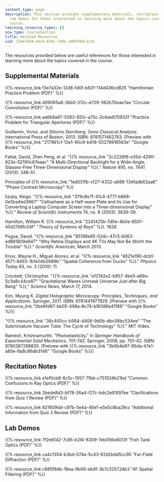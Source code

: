 ```yaml
---
content_type: page
description: This section provides supplementary materials, recitation notes, and
  lab demos for those interested in learning more about the topics covered in the
  course.
learning_resource_types: []
ocw_type: CourseSection
title: Related Resources
uid: 154e7e04-eecd-654c-7e8e-a99f944c1c33
---
```


The resources provided below are useful references for those interested in learning more about the topics covered in the course.

Supplemental Materials
----------------------

{{% resource_link f3e7a32e-12d8-fd0f-b631-114d436cd825 "Hamiltonian Practice Problem (PDF)" %}}

{{% resource_link d09065a6-3bb0-212c-e729-362b70eae7ae "Circular Convolution (PDF)" %}}

{{% resource_link aa6b8a97-5262-651c-a75c-2c6ae670932f "Practice Problem for Triangular Apertures (PDF)" %}}

Guillemin, Victor, and Shlomo Sternberg. _Semi-Classical Analysis_. International Press of Boston, 2013. ISBN: 9781571462763. \[Preview with {{% resource_link "217961c1-12e1-40c9-b418-50279918563e" "Google Books" %}}\]

Fattal, David, Zhen Peng, et al. "{{% resource_link "2c2228f8-e35d-4290-923e-52190c67eaac" "A Multi-Directional Backlight for a Wide-Angle, Glasses-Free Three-Dimensional Display" %}}." _Nature_ 495, no. 7441 (2013): 348–51.

Principles of {{% resource_link "1ed531fb-cf27-4332-a688-134fadb62aa6" "Phase Contrast Microscopy" %}}

Iizuka, Keigo. "{{% resource_link "379c8e7f-41c4-4771-b868-0e5ba4ed3867" "Cellophane as a Half-wave Plate and Its Use for Converting a Laptop Computer Screen into a Three-dimensional Display" %}}." _Review of Scientific Instruments_ 74, no. 8 (2003): 3636–39.

Hamilton, William R. {{% resource_link "2241425b-7d0e-4b0e-8501-45d2156fc04f" "_Theory of Systems of Rays_" %}}. 1828.

Pogue, David. "{{% resource_link "85198e85-024c-47c5-b063-ed881809e947" "Why Retina Displays and 4K TVs May Not Be Worth the Trouble" %}}." _Scientific American_, March 2013.

Knox, Wayne H., Miguel Alonso, et al. "{{% resource_link "4621e190-dcb1-4571-8493-1b1e04b2689b" "Spatial Coherence from Ducks" %}}." _Physics Today_ 63, no. 3 (2010): 11.

Crockett, Christopher. "{{% resource_link "e12142e2-b957-4be5-a69a-5c3a8c44ce87" "Gravitational Waves Unmask Universe Just after Big Bang" %}}," _Science News_, March 17, 2014.

Kim, Myung K. _Digital Holographic Microscopy: Principles, Techniques, and Applications_. Springer, 2011. ISBN: 9781441977929. \[Preivew with {{% resource_link "0be6fd87-bb05-498a-8c74-b18386e41189" "Google Books" %}}\]

"{{% resource_link "38c400cc-b564-4406-9d0b-dbc08bc534ee" "The Subminiature Vacuum Tube: The Cycle of Technology" %}}." MIT Video.

Ramesh, Krishnamurthi. "Photoelasticity." In _Springer Handbook of Experimental Solid Mechanics_, 701-742. Springer, 2008, pp. 701–42. ISBN: 9780387268835. \[Preivew with {{% resource_link "3b0b4e97-85da-47e1-a85e-9a8c86db3146" "Google Books" %}}\]

Recitation Notes
----------------

{{% resource_link e1ef0cb8-6c5c-1957-7fbb-c751524b21bd "Common Confusions in Ray Optics (PDF)" %}}

{{% resource_link 2bede8d3-bf78-26a4-f27c-bdc2e93f97ee "Clarifications from Quiz 1 Review (PDF)" %}}

{{% resource_link 821609dd-c97b-5e4a-46e1-e5e5c8ba29cc "Additional Information from Quiz 2 Review (PDF)" %}}

Lab Demos
---------

{{% resource_link 7f2e6142-7c85-b2f4-8309-7eb056e8013f "Fish Tank Optics (PDF)" %}}

{{% resource_link ca4c1354-b3bd-074a-5c43-62d2bdd5cc95 "Far-Field Diffraction (PDF)" %}}

{{% resource_link c885f8db-16ea-9b08-eb4f-3b7c325724b3 "4F Spatial Filtering (PDF)" %}}